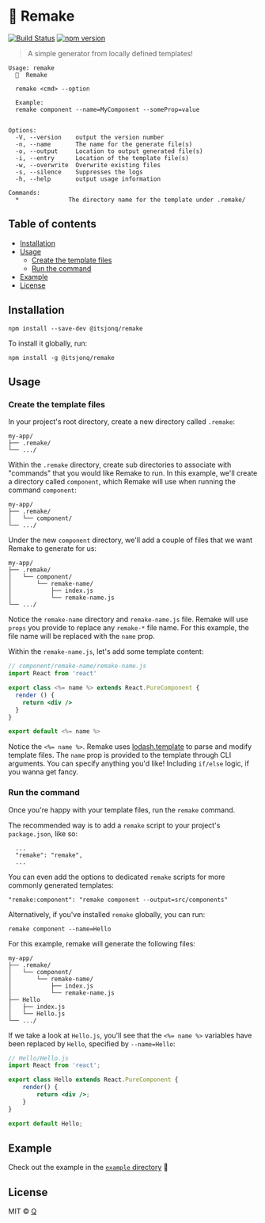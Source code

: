 # 🦋 Remake

[![Build Status](https://travis-ci.org/ItsJonQ/remake.svg?branch=master)](https://travis-ci.org/ItsJonQ/remake)
[![npm version](https://badge.fury.io/js/%40itsjonq%2Fremake.svg)](https://badge.fury.io/js/%40itsjonq%2Fremake)

> A simple generator from locally defined templates!

```
Usage: remake
  🦋  Remake

  remake <cmd> --option

  Example:
  remake component --name=MyComponent --someProp=value


Options:
  -V, --version    output the version number
  -n, --name       The name for the generate file(s)
  -o, --output     Location to output generated file(s)
  -i, --entry      Location of the template file(s)
  -w, --overwrite  Overwrite existing files
  -s, --silence    Suppresses the logs
  -h, --help       output usage information

Commands:
  *              The directory name for the template under .remake/
```

## Table of contents

<!-- START doctoc generated TOC please keep comment here to allow auto update -->
<!-- DON'T EDIT THIS SECTION, INSTEAD RE-RUN doctoc TO UPDATE -->

-   [Installation](#installation)
-   [Usage](#usage)
    -   [Create the template files](#create-the-template-files)
    -   [Run the command](#run-the-command)
-   [Example](#example)
-   [License](#license)

<!-- END doctoc generated TOC please keep comment here to allow auto update -->

## Installation

```
npm install --save-dev @itsjonq/remake
```

To install it globally, run:

```
npm install -g @itsjonq/remake
```

## Usage

### Create the template files

In your project's root directory, create a new directory called `.remake`:

```
my-app/
├── .remake/
└── .../
```

Within the `.remake` directory, create sub directories to associate with "commands" that you would like Remake to run. In this example, we'll create a directory called `component`, which Remake will use when running the command `component`:

```
my-app/
├── .remake/
│   └── component/
└── .../
```

Under the new `component` directory, we'll add a couple of files that we want Remake to generate for us:

```
my-app/
├── .remake/
│   └── component/
│       └── remake-name/
│           ├── index.js
│           └── remake-name.js
└── .../
```

Notice the `remake-name` directory and `remake-name.js` file. Remake will use `props` you provide to replace any `remake-*` file name. For this example, the file name will be replaced with the `name` prop.

Within the `remake-name.js`, let's add some template content:

```jsx
// component/remake-name/remake-name.js
import React from 'react'

export class <%= name %> extends React.PureComponent {
  render () {
    return <div />
  }
}

export default <%= name %>
```

Notice the `<%= name %>`. Remake uses [lodash.template](https://lodash.com/docs/4.17.11#template) to parse and modify template files. The `name` prop is provided to the template through CLI arguments. You can specify anything you'd like! Including `if/else` logic, if you wanna get fancy.

### Run the command

Once you're happy with your template files, run the `remake` command.

The recommended way is to add a `remake` script to your project's `package.json`, like so:

```
  ...
  "remake": "remake",
  ...
```

You can even add the options to dedicated `remake` scripts for more commonly generated templates:

```
"remake:component": "remake component --output=src/components"
```

Alternatively, if you've installed `remake` globally, you can run:

```
remake component --name=Hello
```

For this example, remake will generate the following files:

```
my-app/
├── .remake/
│   └── component/
│       └── remake-name/
│           ├── index.js
│           └── remake-name.js
├── Hello
│   ├── index.js
│   └── Hello.js
└── .../
```

If we take a look at `Hello.js`, you'll see that the `<%= name %>` variables have been replaced by `Hello`, specified by `--name=Hello`:

```jsx
// Hello/Hello.js
import React from 'react';

export class Hello extends React.PureComponent {
	render() {
		return <div />;
	}
}

export default Hello;
```

## Example

Check out the example in the [`example` directory](https://github.com/ItsJonQ/remake/tree/master/example) 🙌

## License

MIT © [Q](https://jonquach.com)

